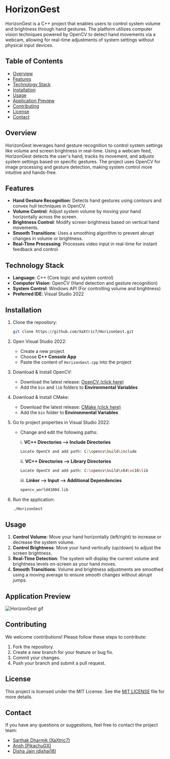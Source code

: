 # HorizonGest

HorizonGest is a C++ project that enables users to control system volume and brightness through hand gestures. The platform utilizes computer vision techniques powered by OpenCV to detect hand movements via a webcam, allowing for real-time adjustments of system settings without physical input devices.

## Table of Contents

- [Overview](#overview)
- [Features](#features)
- [Technology Stack](#technology-stack)
- [Installation](#installation)
- [Usage](#usage)
- [Application Preview](#application-preview)
- [Contributing](#contributing)
- [License](#license)
- [Contact](#contact)

## Overview

HorizonGest leverages hand gesture recognition to control system settings like volume and screen brightness in real-time. Using a webcam feed, HorizonGest detects the user's hand, tracks its movement, and adjusts system settings based on specific gestures. The project uses OpenCV for image processing and gesture detection, making system control more intuitive and hands-free.

## Features

- **Hand Gesture Recognition**: Detects hand gestures using contours and convex hull techniques in OpenCV.
- **Volume Control**: Adjust system volume by moving your hand horizontally across the screen.
- **Brightness Control**: Modify screen brightness based on vertical hand movements.
- **Smooth Transitions**: Uses a smoothing algorithm to prevent abrupt changes in volume or brightness.
- **Real-Time Processing**: Processes video input in real-time for instant feedback and control.

## Technology Stack

- **Language**: C++ (Core logic and system control)
- **Computer Vision**: OpenCV (Hand detection and gesture recognition)
- **System Control**: Windows API (For controlling volume and brightness)
- **Preferred IDE**: Visual Studio 2022

## Installation

1. Clone the repository:

   ```bash
   git clone https://github.com/XaXtric7/HorizonGest.git
   ```

2. Open Visual Studio 2022:

   - Create a new project
   - Choose **C++ Console App**
   - Paste the content of `HorizonGest.cpp` into the project

3. Download & Install OpenCV:

   - Download the latest release: [OpenCV (click here)](https://opencv.org/releases/)
   - Add the `bin` and `lib` folders to **Environmental Variables**

4. Download & Install CMake:

   - Download the latest release: [CMake (click here)](https://opencv.org/releases/)
   - Add the `bin` folder to **Environmental Variables**

5. Go to project properties in Visual Studio 2022:

   - Change and edit the following paths:

     i. **VC++ Directories --> Include Directories**

     ```bash
     Locate OpenCV and add path: C:\opencv\build\include
     ```

     ii. **VC++ Directories --> Library Directories**

     ```bash
     Locate OpenCV and add path: C:\opencv\build\x64\vc16\lib
     ```

     iii. **Linker --> Input --> Additional Dependencies**

     ```bash
     opencv_world4100d.lib
     ```

6. Run the application:

   ```bash
   ./HorizonGest
   ```

## Usage

1. **Control Volume**: Move your hand horizontally (left/right) to increase or decrease the system volume.
2. **Control Brightness**: Move your hand vertically (up/down) to adjust the screen brightness.
3. **Real-Time Detection**: The system will display the current volume and brightness levels on-screen as your hand moves.
4. **Smooth Transitions**: Volume and brightness adjustments are smoothed using a moving average to ensure smooth changes without abrupt jumps.

## Application Preview

![HorizonGest gif](https://github.com/yourusername/HorizonGest/assets/demo.gif)

## Contributing

We welcome contributions! Please follow these steps to contribute:

1. Fork the repository.
2. Create a new branch for your feature or bug fix.
3. Commit your changes.
4. Push your branch and submit a pull request.

## License

This project is licensed under the MIT License. See the [MIT LICENSE](LICENSE) file for more details.

## Contact

If you have any questions or suggestions, feel free to contact the project team:

- [Sarthak Dharmik (XaXtric7)](https://github.com/XaXtric7)
- [Ansh (PikachuGX)](https://github.com/PikachuGX)
- [Disha Jain (dishaj18)](https://github.com/dishaj18)
